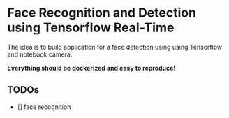 Face Recognition and Detection using Tensorflow Real-Time
=================================================================

The idea is to build application for a face detection using using Tensorflow and notebook camera. 

**Everything should be dockerized and easy to reproduce!**

## TODOs
 - [] face recognition
